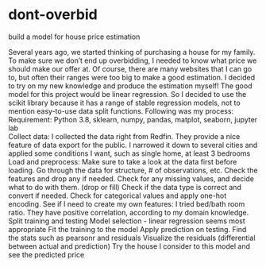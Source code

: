 # dont-overbid
build a model for house price estimation

Several years ago, we started thinking of purchasing a house for my family. To make sure we don’t end up overbidding, I needed to know what price we should make our offer at. Of course, there are many websites that I can go to, but often their ranges were too big to make a good estimation. I decided to try on my new knowledge and produce the estimation myself! 
The good model for this project would be linear regression. So I decided to use the scikit library because it has a range of stable regression models, not to mention easy-to-use data split functions. Following was my process:      
Requirement: Python 3.8, sklearn, numpy, pandas, matplot, seaborn, jupyter lab   
Collect data: I collected the data right from Redfin. They provide a nice feature of data export for the public. I narrowed it down to several cities and applied some conditions I want, such as single home, at least 3 bedrooms
Load and preprocess: 
Make sure to take a look at the data first before loading. 
Go through the data for structure, # of observations, etc. 
Check the features and drop any if needed. 
Check for any missing values, and decide what to do with them. (drop or fill)
Check if the data type is correct and convert if needed. 
Check for categorical values and apply one-hot encoding. 
See if I need to create my own features: I tried bed/bath room ratio. They have positive correlation, according to my domain knowledge. 
Split training and testing 
Model selection - linear regression seems most appropriate
Fit the training to the model 
Apply prediction on testing. Find the stats such as pearsonr and residuals 
Visualize the residuals (differential between actual and prediction)
Try the house I consider to this model and see the predicted price
